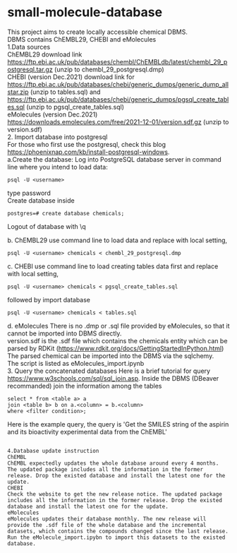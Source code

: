# small-molecule-database
This project aims to create locally accessible chemical DBMS.  
DBMS contains ChEMBL29, CHEBI and eMolecules  
1.Data sources  
ChEMBL29 download link https://ftp.ebi.ac.uk/pub/databases/chembl/ChEMBLdb/latest/chembl_29_postgresql.tar.gz (unzip to chembl_29_postgresql.dmp)  
CHEBI (version Dec.2021) download link for https://ftp.ebi.ac.uk/pub/databases/chebi/generic_dumps/generic_dump_allstar.zip (unzip to tables.sql) and https://ftp.ebi.ac.uk/pub/databases/chebi/generic_dumps/pgsql_create_tables.sql (unzip to pgsql_create_tables.sql)  
eMolecules (version Dec.2021) https://downloads.emolecules.com/free/2021-12-01/version.sdf.gz (unzip to version.sdf)  
2. Import database into postgresql  
For those who first use the postgresql, check this blog https://phoenixnap.com/kb/install-postgresql-windows.  
a.Create the database: 
Log into PostgreSQL database server in command line where you intend to load data:
```
psql -U <username>
```
type password  
Create database inside
```
postgres=# create database chemicals;
```
Logout of database with \q  

b. ChEMBL29 
use command line to load data and replace <username> with local setting,
```
psql -U <username> chemicals < chembl_29_postgresql.dmp
```
c. CHEBI
use command line to load creating tables data first and replace <username> with local setting,
```
psql -U <username> chemicals < pgsql_create_tables.sql
```
followed by import database
```
psql -U <username> chemicals < tables.sql
```
d. eMolecules
There is no .dmp or .sql file provided by eMolecules, so that it cannot be imported into DBMS directly.   
version.sdf is the .sdf file which contains the chemicals entity which can be parsed by RDKit (https://www.rdkit.org/docs/GettingStartedInPython.html)  
The parsed chemical can be imported into the DBMS via the sqlchemy.  
The script is listed as eMolecules_import.ipynb  
3. Query the concatenated databases
Here is a brief tutorial for query https://www.w3schools.com/sql/sql_join.asp. Inside the DBMS (DBeaver recommanded) join the information among the tables
```
select * from <table a> a
join <table b> b on a.<column> = b.<column>
where <filter condition>;
```
Here is the example query, the query is 'Get the SMILES string of the aspirin and its bioactivity experimental data from the ChEMBL'
```
  
4.Database update instruction
ChEMBL  
ChEMBL expectedly updates the whole database around every 4 months. The updated package includes all the information in the former release. Drop the existed database and install the latest one for the update.  
CHEBI    
Check the website to get the new release notice. The updated package includes all the information in the former release. Drop the existed database and install the latest one for the update.  
eMolecules
eMolecules updates their database monthly. The new release will provide the .sdf file of the whole database and the incremental datasets, which contains the compounds changed since the last release. Run the eMolecule_import.ipybn to import this datasets to the existed database.
  
  
